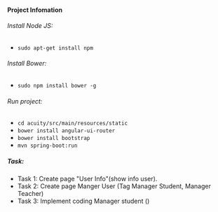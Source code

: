 #### Project Infomation

###### Install Node JS:  
* `sudo apt-get install npm`

###### Install Bower:
* `sudo npm install bower -g`  

###### Run project:
* `cd acuity/src/main/resources/static`
* `bower install angular-ui-router`
* `bower install bootstrap`
* `mvn spring-boot:run`

##### Task:
* Task 1: Create page "User Info"(show info user).
* Task 2: Create page Manger User (Tag Manager Student, Manager Teacher)
* Task 3: Implement coding Manager student ()

